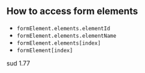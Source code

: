 ## How to access form elements
- `formElement.elements.elementId`
- `formElement.elements.elementName`
- `formElement.elements[index]`
- `formElement[index]`

sud 1.77
